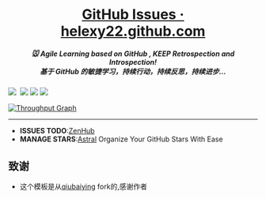 <h1 align="center">
<a href="https://github.com/helexy22/helexy22.github.com/issues">GitHub Issues · helexy22.github.com</a></h1>
<h5 align="center", style="color, #666">
🐭 Agile Learning based on GitHub , <strong>KEEP</strong> Retrospection and Introspection! 
<br>
基于 GitHub  的敏捷学习，持续行动，持续反思，持续进步…</h5>

[![](https://img.shields.io/github/issues/helexy22/helexy22.github.com.svg)](https://github.com/helexy22/helexy22.github.com/issues) <a href="https://github.com/helexy22/helexy22.github.com/issues?q=is%3Aissue+is%3Aclosed" target="_blank" rel="external"><img src="https://img.shields.io/github/issues-closed-raw/helexy22/helexy22.github.com.svg?maxAge=2592000" alt=""></a> [![](https://img.shields.io/github/forks/helexy22/helexy22.github.com.svg)](https://github.com/helexy22/helexy22.github.com/network) [![](https://img.shields.io/github/stars/helexy22/helexy22.github.com.svg)](https://github.com/helexy22/helexy22.github.com/stargazers) <img src="https://img.shields.io/badge/license-MIT-brightgreen.svg" />

[![Throughput Graph](https://graphs.waffle.io/helexy22/helexy22.github.com/throughput.svg)](https://waffle.io/helexy22/helexy22.github.com/metrics/throughput)

---

- **ISSUES TODO**:[ZenHub](https://app.zenhub.com/workspaces/helexy22githubcom-5bbe011226f2164f0af2aadb/boards)
- **MANAGE STARS**:[Astral](https://app.astralapp.com/dashboard)  Organize Your GitHub Stars With Ease
## 致谢

- 这个模板是从[qiubaiying](https://github.com/qiubaiying/qiubaiying.github.io) fork的,感谢作者

